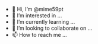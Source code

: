 - 👋 Hi, I’m @mime59pt
- 👀 I’m interested in ...
- 🌱 I’m currently learning ...
- 💞️ I’m looking to collaborate on ...
- 📫 How to reach me ...

<!---
mime59pt/mime59pt is a ✨ special ✨ repository because its `README.md` (this file) appears on your GitHub profile.
You can click the Preview link to take a look at your changes.
--->

